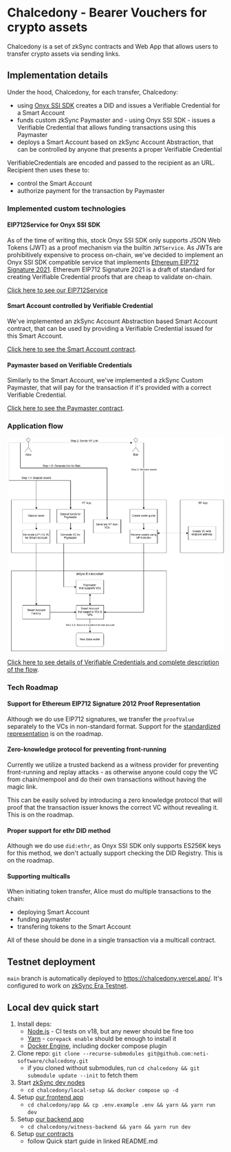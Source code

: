 # Chalcedony - Bearer Vouchers for crypto assets

Chalcedony is a set of zkSync contracts and Web App that allows users to transfer crypto assets via sending links.

## Implementation details

Under the hood, Chalcedony, for each transfer, Chalcedony:

* using [Onyx SSI SDK](https://github.com/jpmorganchase/onyx-ssi-sdk) creates a DID and issues a Verifiable Credential for a Smart Account 
* funds custom zkSync Paymaster and - using Onyx SSI SDK - issues a Verifiable Credential that allows funding transactions using this Paymaster
* deploys a Smart Account based on zkSync Account Abstraction, that can be controlled by anyone that presents a proper Verifiable Credential

VerifiableCredentials are encoded and passed to the recipient as an URL. Recipient then uses these to:

* control the Smart Account
* authorize payment for the transaction by Paymaster

### Implemented custom technologies

#### EIP712Service for Onyx SSI SDK

As of the time of writing this, stock Onyx SSI SDK only supports JSON Web Tokens (JWT) as a proof mechanism via the builtin `JWTService`. As JWTs are prohibitively expensive to process on-chain, we've decided to implement an Onyx SSI SDK compatible service that implements [Ethereum EIP712 Signature 2021](https://w3c-ccg.github.io/ethereum-eip712-signature-2021-spec/). Ethereum EIP712 Signature 2021 is a draft of standard for creating Verifiable Credential proofs that are cheap to validate on-chain.

[Click here to see our EIP712Service](./EIP712Service/src/index.ts)

#### Smart Account controlled by Verifiable Credential

We've implemented an zkSync Account Abstraction based Smart Account contract, that can be used by providing a Verifiable Credential issued for this Smart Account.

[Click here to see the Smart Account contract](./contracts/contracts/Account.sol).

#### Paymaster based on Verifiable Credentials

Similarly to the Smart Account, we've implemented a zkSync Custom Paymaster, that will pay for the transaction if it's provided with a correct Verifiable Credential.

[Click here to see the Paymaster contract](./contracts/contracts/Paymaster.sol).

### Application flow

![Flow diagram](./schemas/diagram.png)

[Click here to see details of Verifiable Credentials and complete description of the flow](./schemas/credentials.md).

### Tech Roadmap

#### Support for Ethereum EIP712 Signature 2012 Proof Representation

Although we do use EIP712 signatures, we transfer the `proofValue` separately to the VCs in non-standard format. Support for the [standardized representation](https://w3c-ccg.github.io/ethereum-eip712-signature-2021-spec/#proof-representation) is on the roadmap.

#### Zero-knowledge protocol for preventing front-running

Currently we utilize a trusted backend as a witness provider for preventing front-running and replay attacks - as otherwise anyone could copy the VC from chain/mempool and do their own transactions without having the magic link.

This can be easily solved by introducing a zero knowledge protocol that will proof that the transaction issuer knows the correct VC without revealing it. This is on the roadmap.

#### Proper support for ethr DID method

Although we do use `did:ethr`, as Onyx SSI SDK only supports ES256K keys for this method, we don't actually support checking the DID Registry. This is on the roadmap.

#### Supporting multicalls

When initiating token transfer, Alice must do multiple transactions to the chain:
* deploying Smart Account
* funding paymaster
* transfering tokens to the Smart Account

All of these should be done in a single transaction via a multicall contract.

## Testnet deployment

`main` branch is automatically deployed to https://chalcedony.vercel.app/. It's configured to work on [zkSync Era Testnet](https://era.zksync.io/docs/dev/building-on-zksync/interacting.html#connecting-to-zksync-era-on-metamask).


## Local dev quick start

1. Install deps:
    * [Node.js](https://nodejs.org/) - CI tests on v18, but any newer should be fine too
    * [Yarn](https://yarnpkg.com/getting-started/install) - `corepack enable` should be enough to install it
    * [Docker Engine](https://docs.docker.com/engine/install/), including docker compose plugin
2. Clone repo: `git clone --recurse-submodules git@github.com:neti-software/chalcedony.git`
    * if you cloned without submodules, run `cd chalcedony && git submodule update --init` to fetch them
3. Start [zkSync dev nodes](https://github.com/matter-labs/local-setup/blob/main/README.md)
    * `cd chalcedony/local-setup && docker compose up -d`
4. Setup [our frontend app](./app/README.md)
    * `cd chalcedony/app && cp .env.example .env && yarn && yarn run dev`
4. Setup [our backend app](./witness-backend/README.md)
    * `cd chalcedony/witness-backend && yarn && yarn run dev`
5. Setup [our contracts](./contracts/README.md)
    * follow Quick start guide in linked README.md
